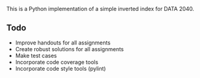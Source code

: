 This is a Python implementation of a simple inverted index for DATA 2040.

## Todo
- Improve handouts for all assignments
- Create robust solutions for all assignments
- Make test cases
- Incorporate code coverage tools
- Incorporate code style tools (pylint)